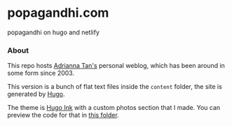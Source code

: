 # popagandhi.com
popagandhi on hugo and netlify

### About

This repo hosts [Adrianna Tan's](https://popagandhi.com) personal weblog, which has been around in some form since 2003.

This version is a bunch of flat text files inside the `content` folder, the site is generated by [Hugo](https://gohugo.io).

The theme is [Hugo Ink](https://github.com/knadh/hugo-ink) with a custom photos section that I made. You can preview the code for that in [this folder](https://github.com/skinnylatte/pop22/tree/main/themes/hugo-ink/layouts/photos).
